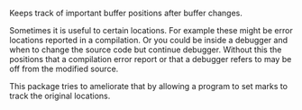 Keeps track of important buffer positions after buffer changes.

Sometimes it is useful to certain locations. For example these might
be error locations reported in a compilation. Or you could be inside a
debugger and when to change the source code but continue
debugger. Without this the positions that a compilation error report
or that a debugger refers to may be off from the modified source.

This package tries to ameliorate that by allowing a program to set
marks to track the original locations.
